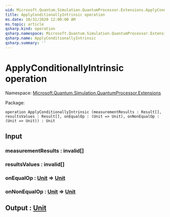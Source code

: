 ```yaml
---
uid: Microsoft.Quantum.Simulation.QuantumProcessor.Extensions.ApplyConditionallyIntrinsic
title: ApplyConditionallyIntrinsic operation
ms.date: 10/31/2020 12:00:00 AM
ms.topic: article
qsharp.kind: operation
qsharp.namespace: Microsoft.Quantum.Simulation.QuantumProcessor.Extensions
qsharp.name: ApplyConditionallyIntrinsic
qsharp.summary: ''
---
```


# ApplyConditionallyIntrinsic operation

Namespace: [Microsoft.Quantum.Simulation.QuantumProcessor.Extensions](xref:Microsoft.Quantum.Simulation.QuantumProcessor.Extensions)

Package: [](https://nuget.org/packages/)




```qsharp
operation ApplyConditionallyIntrinsic (measurementResults : Result[], resultsValues : Result[], onEqualOp : (Unit => Unit), onNonEqualOp : (Unit => Unit)) : Unit
```


## Input

### measurementResults : __invalid<Result>__[]




### resultsValues : __invalid<Result>__[]




### onEqualOp : [Unit](xref:microsoft.quantum.lang-ref.unit) => [Unit](xref:microsoft.quantum.lang-ref.unit) 




### onNonEqualOp : [Unit](xref:microsoft.quantum.lang-ref.unit) => [Unit](xref:microsoft.quantum.lang-ref.unit) 





## Output : [Unit](xref:microsoft.quantum.lang-ref.unit)

